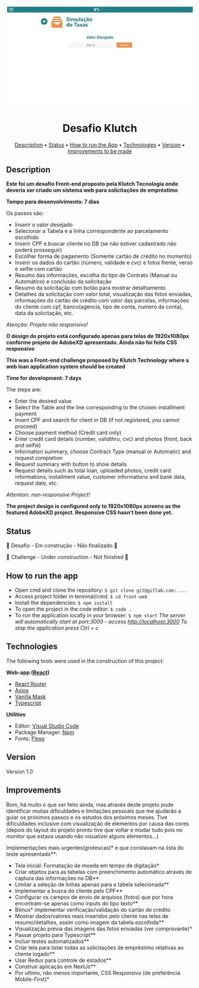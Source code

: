 <img align="center" alt="Sistema de Empréstimo" src="front-web/public/home.png">
<h1 align="center">Desafio Klutch</h1>

<p align="center" >  
    <a href="#description">Description</a> • 
    <a href="#status">Status</a> • 
    <a href="#how to run the app">How to run the App</a> • 
    <a href="#technologies">Technologies</a> • 
    <a href="#version">Version</a> • 
    <a href="#improvements">Improvements to be made</a>
</p>


## Description
**Este foi um desafio Front-end proposto pela Klutch Tecnologia onde deveria ser criado um sistema web para solicitações de empréstimo**

**Tempo para desenvolvimento: 7 dias**

Os passos são:
- Inserir o valor desejado
- Selecionar a Tabela e a linha correspondente ao parcelamento escolhido
- Inserir CPF e buscar cliente no DB (se não estiver cadastrado não poderá prosseguir)
- Escolher forma de pagamento (Somente cartão de crédito no momento)
- Inserir os dados do cartão (número, validade e cvc) e fotos frente, verso e selfie com cartão
- Resumo das informações, escolha do tipo de Contrato (Manual ou Automático) e conclusão da solicitação
- Resumo da solicitação com botão para mostrar detalhamento
- Detalhes da solicitação com valor total, visualização das fotos enviadas, informações do cartão de crédito com valor das parcelas, informações do cliente com cpf, banco(agencia, tipo de conta, numero da conta), data da solicitação, etc.

*Atenção: Projeto não responsivo!*

**O design do projeto está configurado apenas para telas de 1920x1080px conforme projeto do AdobeXD apresentado. Ainda não foi feito CSS responsivo**





**This was a Front-end challenge proposed by Klutch Technology where a web loan application system should be created**

**Time for development: 7 days**

The steps are:
- Enter the desired value
- Select the Table and the line corresponding to the chosen installment payment
- Insert CPF and search for client in DB (if not registered, you cannot proceed)
- Choose payment method (Credit card only)
- Enter credit card details (number, validthru, cvc) and photos (front, back and selfie)
- Information summary, choose Contract Type (manual or Automatic) and request completion
- Request summary with button to show details
- Request details such as total loan, uploaded photos, credit card informations, installment value, customer informations and bank data, request date, etc.

*Attention: non-responsive Project!*

**The project design is configured only to 1920x1080px screens as the featured AdobeXD project. Responsive CSS hasn't been done yet.**


## Status
 🚧  Desafio - Em construção - Não finalizado  🚧 

 🚧  Challenge - Under construction - Not finished  🚧 



## How to run the app
- Open cmd and clone the repository:
``` $ git clone git@gitlab.com:.... ```
- Access project folder in terminal/cmd: 
``` $ cd front-web ```
- Install the dependencies:
``` $ npm install ```
- To open the project in the code editor: 
``` $ code . ``` 
- To run the application locally in your browser:
``` $ npm start ```
_The server will automatically start at port:3000 - access [http://localhost:3000](http://localhost:3000)
To stop the application press Ctrl + c_



## Technologies
The following tools were used in the construction of this project:

**Web-app ([React](https://pt-br.reactjs.org/))**
- [React Router](https://reactrouter.com/web/guides/quick-start)
- [Axios](https://www.npmjs.com/package/axios)
- [Vanilla Mask]()
- [Typescript]()

**Utilities**
- Editor: [Visual Studio Code](https://code.visualstudio.com/)
- Package Manager: [Npm]()
- Fonts: [Flexo]()



## Version
<p>Version 1.0</p> 



## Improvements
Bom, há muito o que ser feito ainda, mas através deste projeto pude identificar muitas dificuldades e limitações pessoais que me ajudarão a guiar os próximos passos e os estudos dos próximos meses. Tive dificuldades inclusive com visualização de elementos por causa das cores (depois do layout do projeto pronto tive que voltar e mudar tudo pois no monitor que estava usando não visualizei alguns elementos...)

Implementações mais urgentes(grotescas)* e que constavam na lista do teste apresentado**:
- Tela inicial: Formatação de moeda em tempo de digitação*
- Criar objetos para as tabelas com preenchimento automático através de captura das informações no DB**
- Limitar a seleção de linhas apenas para a tabela selecionada**
- Implementar a busca do cliente pelo CPF**
- Configurar os campos de envio de arquivos (fotos) que por hora encontram-se apenas como inputs do tipo texto**
- Bônus* implementar verificação/validação do cartão de crédito
- Mostrar dados/valores reais inseridos pelo cliente nas telas de resumo/detalhes, assim como imagem da tabela escolhida**
- Visualização prévia das imagens das fotos enviadas (ver comprovante)*
- Passar projeto para Typescript**
- Incluir testes automatizados**
- Criar tela para listar todas as solicitações de empréstimo relativas ao cliente logado**
- Usar Redux para controle de estados**
- Construir aplicação em NextJs**
- Por ultimo, não menos importante, CSS Responsivo (de preferência Mobile-First)*